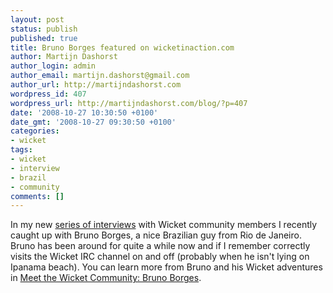 ```yaml
---
layout: post
status: publish
published: true
title: Bruno Borges featured on wicketinaction.com
author: Martijn Dashorst
author_login: admin
author_email: martijn.dashorst@gmail.com
author_url: http://martijndashorst.com
wordpress_id: 407
wordpress_url: http://martijndashorst.com/blog/?p=407
date: '2008-10-27 10:30:50 +0100'
date_gmt: '2008-10-27 09:30:50 +0100'
categories:
- wicket
tags:
- wicket
- interview
- brazil
- community
comments: []
---
```

<p>In my new <a href="http://wicketinaction.com/tag/interview">series of interviews</a> with Wicket community members I recently caught up with Bruno Borges, a nice Brazilian guy from Rio de Janeiro. Bruno has been around for quite a while now and if I remember correctly visits the Wicket IRC channel on and off (probably when he isn't lying on Ipanama beach). You can learn more from Bruno and his Wicket adventures in <a href="http://wicketinaction.com/2008/10/meet-the-wicket-community-bruno-borges/">Meet the Wicket Community: Bruno Borges</a>.</p>
